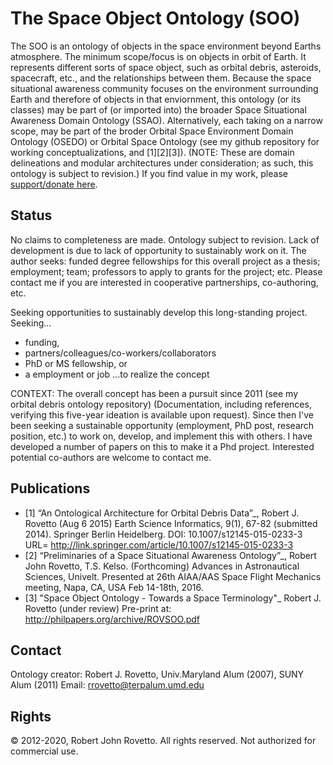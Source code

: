 # The Space Object Ontology (SOO)
The SOO is an ontology of objects in the space environment beyond Earths atmosphere. The minimum scope/focus is on objects in orbit of Earth. It represents different sorts of space object, such as orbital debris, asteroids, spacecraft, etc., and the relationships between them. Because the space situational awareness community focuses on the environment surrounding Earth and therefore of objects in that enviornment, this ontology (or its classes) may be part of (or imported into) the broader Space Situational Awareness Domain Ontology (SSAO). Alternatively, each taking on a narrow scope, may be part of the broder Orbital Space Environment Domain Ontology (OSEDO) or Orbital Space Ontology (see my github repository for working conceptualizations, and [1][2][3]). (NOTE: These are domain delineations and modular architectures under consideration; as such, this ontology is subject to revision.)  If you find value in my work, please [support/donate here](https://gogetfunding.com/creating-meaning-full-space-terminologies-knowledge-models-for-space-safety/).

## Status
No claims to completeness are made. Ontology subject to revision. Lack of development is due to lack of opportunity to sustainably work on it. The author seeks: funded degree fellowships for this overall project as a thesis; employment; team; professors to apply to grants for the project; etc. Please contact me if you are interested in cooperative partnerships, co-authoring, etc.

Seeking opportunities to sustainably develop this long-standing project. Seeking...
* funding, 
* partners/colleagues/co-workers/collaborators
* PhD or MS fellowship, or 
* a employment or job
...to realize the concept

CONTEXT: The overall concept has been a pursuit since 2011 (see my orbital debris ontology repository) (Documentation, including references, verifying this five-year ideation is available upon request). Since then I've been seeking a sustainable opportunity (employment, PhD post, research position, etc.) to work on, develop, and implement this with others. I have developed a number of papers on this to make it a Phd project. Interested potential co-authors are welcome to contact me.

## Publications
* [1] “An Ontological Architecture for Orbital Debris Data”_, Robert J. Rovetto (Aug 6 2015) Earth Science Informatics, 9(1), 67-82 (submitted 2014). Springer Berlin Heidelberg. DOI: 10.1007/s12145-015-0233-3 
URL= http://link.springer.com/article/10.1007/s12145-015-0233-3
* [2] “Preliminaries of a Space Situational Awareness Ontology”_, Robert John Rovetto, T.S. Kelso. (Forthcoming) Advances in Astronautical Sciences, Univelt. Presented at 26th AIAA/AAS Space Flight Mechanics meeting, Napa, CA, USA Feb 14-18th, 2016.
* [3] "Space Object Ontology - Towards a Space Terminology"_ Robert J. Rovetto (under review) 
    Pre-print at: http://philpapers.org/archive/ROVSOO.pdf

## Contact
Ontology creator: Robert J. Rovetto, Univ.Maryland Alum (2007), SUNY Alum (2011)
Email: rrovetto@terpalum.umd.edu

## Rights
© 2012-2020, Robert John Rovetto. All rights reserved.
Not authorized for commercial use.
